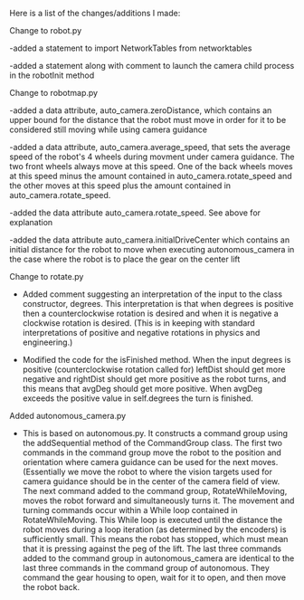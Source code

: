 Here is a list of the changes/additions I made:

Change to robot.py

  -added a statement to import NetworkTables from networktables
  
  -added a statement along with comment to launch the camera child process in the robotInit method
  
Change to robotmap.py

  -added a data attribute, auto_camera.zeroDistance, which contains an upper bound for the distance that the
   robot must move in order for it to be considered still moving while using camera guidance
   
  -added a data attribute, auto_camera.average_speed, that sets the average speed of the robot's 4 wheels
   during movment under camera guidance. The two front wheels always move at this speed. One of the back
   wheels moves at this speed minus the amount contained in auto_camera.rotate_speed and the other
   moves at this speed plus the amount contained in auto_camera.rotate_speed.
   
  -added the data attribute auto_camera.rotate_speed. See above for explanation
  
  -added the data attribute auto_camera.initialDriveCenter which contains an initial distance
   for the robot to move when executing autonomous_camera in the case where the robot is to place
   the gear on the center lift
   
Change to rotate.py

  - Added comment suggesting an interpretation of the input to the class constructor, degrees.
    This interpretation is that when degrees is positive then a counterclockwise rotation is 
    desired and when it is negative a clockwise rotation is desired. (This is in keeping with 
    standard interpretations of positive and negative rotations in physics and engineering.)
    
  - Modified the code for the isFinished method. When the input degrees is positive (counterclockwise
    rotation called for) leftDist should get more negative and rightDist should get more positive as
    the robot turns, and this means that avgDeg should get more positive. When avgDeg exceeds the 
    positive value in self.degrees the turn is finished.
    
Added autonomous_camera.py

  - This is based on autonomous.py. It constructs a command group using the addSequential method of
    the CommandGroup class. The first two commands in the command group move the robot to
    the position and orientation where camera guidance can be used for the next moves. 
    (Essentially we move the robot to where the vision targets used for camera guidance
    should be in the center of the camera field of view. The next command added to 
    the command group, RotateWhileMoving, moves the robot forward and simultaneously turns it. 
    The movement and turning commands occur within a While loop contained in RotateWhileMoving.
    This While loop is executed until the distance the robot moves during a loop iteration 
    (as determined by the encoders) is sufficiently small. This means the robot has stopped, 
    which must mean that it is pressing against the peg of the lift. The last three commands 
    added to the command group in autonomous_camera are identical to the last three commands 
    in the command group of autonomous. They command the gear housing to open, wait for it to
    open, and then move the robot back.
